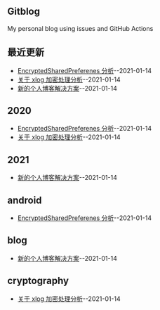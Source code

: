 ## Gitblog
My personal blog using issues and GitHub Actions
## 最近更新
- [EncryptedSharedPreferenes 分析](https://github.com/Urchinzhou/gitblog/issues/4)--2021-01-14
- [关于 xlog 加密处理分析](https://github.com/Urchinzhou/gitblog/issues/3)--2021-01-14
- [新的个人博客解决方案](https://github.com/Urchinzhou/gitblog/issues/2)--2021-01-14
## 2020
- [EncryptedSharedPreferenes 分析](https://github.com/Urchinzhou/gitblog/issues/4)--2021-01-14
- [关于 xlog 加密处理分析](https://github.com/Urchinzhou/gitblog/issues/3)--2021-01-14
## 2021
- [新的个人博客解决方案](https://github.com/Urchinzhou/gitblog/issues/2)--2021-01-14
## android
- [EncryptedSharedPreferenes 分析](https://github.com/Urchinzhou/gitblog/issues/4)--2021-01-14
## blog
- [新的个人博客解决方案](https://github.com/Urchinzhou/gitblog/issues/2)--2021-01-14
## cryptography
- [关于 xlog 加密处理分析](https://github.com/Urchinzhou/gitblog/issues/3)--2021-01-14

